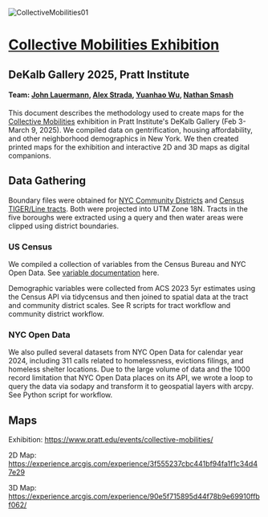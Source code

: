 ![CollectiveMobilities01](https://github.com/user-attachments/assets/b1f1000e-10ec-41de-9d00-3139bab0405a)

# [Collective Mobilities Exhibition](https://www.pratt.edu/events/collective-mobilities/)
## DeKalb Gallery 2025, Pratt Institute
#### Team: [John Lauermann](https://www.pratt.edu/people/john-lauermann/), [Alex Strada](https://www.pratt.edu/people/alex-strada), [Yuanhao Wu](https://www.linkedin.com/in/yuanhao-wu-80603723a/), [Nathan Smash](https://www.linkedin.com/in/nathan-smash-b6b93a24a/)
 
This document describes the methodology used to create maps for the [Collective Mobilities](https://www.pratt.edu/events/collective-mobilities/) exhibition in Pratt Institute's DeKalb Gallery (Feb 3-March 9, 2025). We compiled data on gentrification, housing affordability, and other neighborhood demographics in New York. We then created printed maps for the exhibition and interactive 2D and 3D maps as digital companions.


## Data Gathering

Boundary files were obtained for [NYC Community Districts](https://data.cityofnewyork.us/City-Government/Community-Districts/yfnk-k7r4) and [Census TIGER/Line tracts](https://www.census.gov/geographies/mapping-files/time-series/geo/tiger-geodatabase-file.html). Both were projected into UTM Zone 18N. Tracts in the five boroughs were extracted using a query and then water areas were clipped using district boundaries. 

### US Census
We compiled a collection of variables from the Census Bureau and NYC Open Data. See [variable documentation](https://docs.google.com/spreadsheets/d/1ocsovQU9sfGW3KTDgE4AntTEQhZ-ztR_e0dDfXoxsf8/edit?usp=sharing) here. 

Demographic variables were collected from ACS 2023 5yr estimates using the Census API via tidycensus and then joined to spatial data at the tract and community district scales. See R scripts for tract workflow and community district workflow. 


### NYC Open Data

We also pulled several datasets from NYC Open Data for calendar year 2024, including 311 calls related to homelessness, evictions filings, and homeless shelter locations. Due to the large volume of data and the 1000 record limitation that NYC Open Data places on its API, we wrote a loop to query the data via sodapy and transform it to geospatial layers with arcpy. See Python script for workflow.  


## Maps
Exhibition: https://www.pratt.edu/events/collective-mobilities/

2D Map: https://experience.arcgis.com/experience/3f555237cbc441bf94fa1f1c34d47e29

3D Map: https://experience.arcgis.com/experience/90e5f715895d44f78b9e69910ffbf062/
